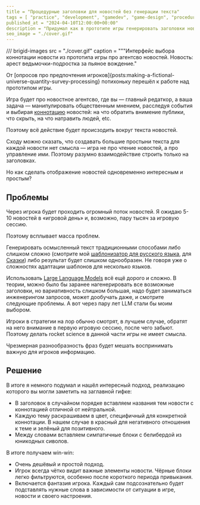 ```yaml
---
title = "Процедурные заголовки для новостей без генерации текста"
tags = [ "practice", "development", "gamedev", "game-design", "procedural-content-generation", "world-builders"]
published_at = "2024-04-10T12:00:00+00:00"
description = "Придумал как в прототипе игры генерировать заголовки новостей без генерации текста."
seo_image = "./cover.gif"
---
```


/// brigid-images
src = "./cover.gif"
caption = """Интерфейс выбора коннотации новости из прототипа игры про агентсво новостей. Новость: арест ведьмочки-подростка за пьяное вождение."

От [опросов про предпочтения игроков]{posts:making-a-fictional-universe-quantity-survey-processing} потихоньку перешёл к работе над прототипом игры.

Игра будет про новостное агентсво, где вы — главный редаткор, а ваша задача — манипулировать общественным мнением, расследуя события и выбирая [коннотацию](https://ru.wikipedia.org/wiki/Коннотация) новостей: на что обратить внимение публики, что скрыть, на что натравить людей, etc.

Поэтому всё действие будет происзодить вокруг текста новостей.

Сходу можно сказать, что создавать большие простыни текста для каждой новости нет смысла — игра не про чтение новостей, а про управление ими. Поэтому разумно взаимодействие строить только на заголовках.

Но как сделать отображение новостей одновременно интересным и простым?

<!-- more -->

## Проблемы

Через игрока будет проходить огромный поток новостей. Я ожидаю 5-10 новостей в «игровой день» и, возможно, пару тысяч за игровую сессию.

Поэтому всплывает масса проблем.

Генерировать осмысленный текст традиционными способами либо слишком сложно (смотрите мой [шаблонизатор для русского языка](https://github.com/the-tale/utg), для [Сказки](https://the-tale.org/)) либо результат будет слишком однообразен. Не говоря уже о сложностях адаптации шаблонов для несколько языков.

Использовать [Large Language Models](https://en.wikipedia.org/wiki/Large_language_model) всё ещё дорого и сложно. В теории, можно было бы заранее нагенерировать все возможные заголовки, но вариативность слишком большая, надо будет заниматься инженерингом запросов, может дообучать даже, и смотрите следующие проблемы. А вот через пару лет LLM стали бы моим выбором.

Игроки в стратегии на лор обычно смотрят, в лучшем случае, обратят на него внимание в первую игровую сессию, после чего забьют. Поэтому делать rocket science в данной части игры не имеет смысла.

Чрезмерная разнообразность фраз будет мешать воспринимать важную для игроков информацию.

## Решение

В итоге я немного подумал и нашёл интересный подход, реализацию которого вы могли заметить на заглавной гифке:

- В заголовок в случайном порядке вставляем названия тем новости с коннотацией отличной от нейтральной.
- Каждую тему раскрашиваем в цвет, специфичный для конкретной коннотации. В нашем случае в красный для негативного отношения к теме и зелёный для позитивного.
- Между словами вставляем симпатичные блоки с белибердой из юникодных сиволов.

В итоге получаем win-win:

- Очень дешёвый и простой подход.
- Игрок всегда чётко видит важные элементы новости. Чёрные блоки легко фильтруются, особенно после короткого периода привыкания.
- Включается фантазия игрока. Каждый сам подсознательно будет подставлять нужные слова в зависимости от ситуации в игре, новости и своего настроения.
